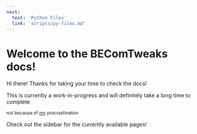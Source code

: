 ```yaml
---
next:
  text: 'Python Files'
  link: 'scripts/py-files.md'
---
```

# Welcome to the BEComTweaks docs!

Hi there! Thanks for taking your time to check the docs!

This is currently a work-in-progress and will definitely take a long time to complete

<sub>not because of <a href="https://github.com/NSPC911">my</a> procrastination</sub>

Check out the sidebar for the currently available pages!